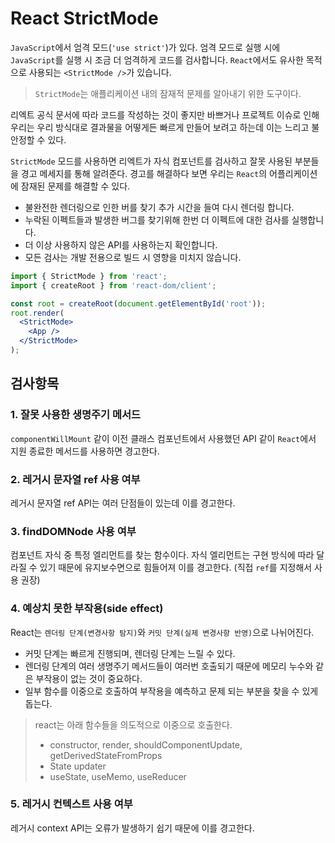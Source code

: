 # React StrictMode

`JavaScript`에서 엄격 모드(`'use strict'`)가 있다. 엄격 모드로 실행 시에 `JavaScript`를 실행 시 조금 더 엄격하게 코드를 검사합니다. `React`에서도 유사한 목적으로 사용되는 `<StrictMode />`가 있습니다.
> `StrictMode`는 애플리케이션 내의 잠재적 문제를 알아내기 위한 도구이다.

리엑트 공식 문서에 따라 코드를 작성하는 것이 좋지만 바쁘거나 프로젝트 이슈로 인해 우리는 우리 방식대로 결과물을 어떻게든 빠르게 만들어 보려고 하는데 이는 느리고 불안정할 수 있다.

`StrictMode` 모드를 사용하면 리엑트가 자식 컴포넌트를 검사하고 잘못 사용된 부분들을 경고 메세지를 통해 알려준다. 경고를 해결하다 보면 우리는 `React`의 어플리케이션에 잠재된 문제를 해결할 수 있다.

- 불완전한 렌더링으로 인한 버를 찾기 추가 시간을 들여 다시 렌더링 합니다.
- 누락된 이펙트들과 발생한 버그를 찾기위해 한번 더 이펙트에 대한 검사를 실행합니다.
- 더 이상 사용하지 않은 API를 사용하는지 확인합니다.
- 모든 검사는 개발 전용으로 빌드 시 영향을 미치지 않습니다.

```jsx
import { StrictMode } from 'react';
import { createRoot } from 'react-dom/client';

const root = createRoot(document.getElementById('root'));
root.render(
  <StrictMode>
    <App />
  </StrictMode>
);
```

## 검사항목

### 1. 잘못 사용한 생명주기 메서드

`componentWillMount` 같이 이전 클래스 컴포넌트에서 사용했던 API 같이 `React`에서 지원 종료한 메서드를 사용하면 경고한다.

### 2. 레거시 문자열 ref 사용 여부

레거시 문자열 ref API는 여러 단점들이 있는데 이를 경고한다.

### 3. findDOMNode 사용 여부

컴포넌트 자식 중 특정 엘리먼트를 찾는 함수이다. 자식 엘리먼트는 구현 방식에 따라 달라질 수 있기 때문에 유지보수면으로 힘들어져 이를 경고한다. (직접 `ref`를 지정해서 사용 권장)

### 4. 예상치 못한 부작용(side effect)

React는 `렌더링 단계(변경사항 탐지)`와 `커밋 단계(실제 변경사항 반영)`으로 나뉘어진다.

- 커밋 단계는 빠르게 진행되며, 렌더링 단계는 느릴 수 있다.
- 렌더링 단계의 여러 생명주기 메서드들이 여러번 호출되기 때문에 메모리 누수와 같은 부작용이 없는 것이 중요하다.
- 일부 함수를 이중으로 호출하여 부작용을 예측하고 문제 되는 부분을 찾을 수 있게 돕는다.

> react는 아래 함수들을 의도적으로 이중으로 호출한다.
>
> - constructor, render, shouldComponentUpdate, getDerivedStateFromProps
> - State updater
> - useState, useMemo, useReducer

### 5. 레거시 컨텍스트 사용 여부

레거시 context API는 오류가 발생하기 쉽기 때문에 이를 경고한다.
